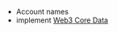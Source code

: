 
- Account names
- implement [Web3 Core Data](https://web3py.readthedocs.io/en/stable/overview.html?highlight=account#api)
